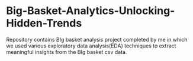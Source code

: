 # Big-Basket-Analytics-Unlocking-Hidden-Trends
Repository contains BIg basket analysis project completed by me in which we used various exploratory data analysis(EDA) techniques to extract meaningful insights from the BIg basket csv data. 
